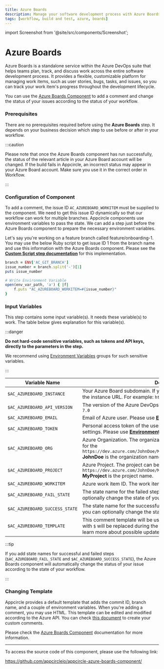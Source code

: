 ```yaml
---
title: Azure Boards
description: Manage your software development process with Azure Boards. Track work items' progress throughout the development lifecycle.
tags: [workflow, build and test, azure, boards]
---
```


import Screenshot from '@site/src/components/Screenshot';

# Azure Boards

Azure Boards is a standalone service within the Azure DevOps suite that helps teams plan, track, and discuss work across the entire software development process. It provides a flexible, customizable platform for managing work items, such as user stories, bugs, tasks, and issues, so you can track your work item's progress throughout the development lifecycle.

You can use the [Azure Boards Component](https://github.com/appcircleio/appcircle-azure-boards-component/) to add a comment and change the status of your issues according to the status of your workflow.

<Screenshot url='https://cdn.appcircle.io/docs/assets/azure-component1.png' />

### Prerequisites

There are no prerequisites required before using the **Azure Boards** step. It depends on your business decision which step to use before or after in your workflow.

:::caution

Please note that once the Azure Boards component has run successfully, the status of the relevant article in your Azure Board account will be changed. If the build fails in Appcircle, an incorrect status may appear in your Azure Board account. Make sure you use it in the correct order in Workflow.

:::

### Configuration of Component

To add a comment, the issue ID `AC_AZUREBOARD_WORKITEM` must be supplied to the component. We need to get this issue ID dynamically so that our workflow can work for multiple branches. Appcircle components use environment variables to pass the state. We can add a step just before the Azure Boards component to prepare the necessary environment variables.

Let's say you're working on a feature branch called feature/onboarding-1. You may use the below Ruby script to get issue ID 1 from the branch name and use this information with the Azure Boards component. Please see the [**Custom Script step documentation**](/workflows/common-workflow-steps/upload-files-to-amazon-s3) for this implementation.

```ruby
branch = ENV['AC_GIT_BRANCH']
issue_number = branch.split('-')[1]
puts issue_number

# Write Environment Variable
open(env_var_path, 'a') { |f|
    f.puts "AC_AZUREBOARD_WORKITEM=#{issue_number}"
}
```

### Input Variables

This step contains some input variable(s). It needs these variable(s) to work. The table below gives explanation for this variable(s).

<Screenshot url='https://cdn.appcircle.io/docs/assets/BE3049-azureInput.png' />

:::danger

**Do not hard-code sensitive variables, such as tokens and API keys, directly to the parameters in the step.**

We recommend using [Environment Variables](/environment-variables/) groups for such sensitive variables.

:::

| Variable Name                  | Description                                                                                                                                                                                                                                                                                      | Status   |
| ------------------------------ | ------------------------------------------------------------------------------------------------------------------------------------------------------------------------------------------------------------------------------------------------------------------------------------------------ | -------- |
| `$AC_AZUREBOARD_INSTANCE`      | Your Azure Board subdomain. If you're using a self-hosted instance, write the instance URL. For example: `https://dev.azure.com`                                                                                                                                                                 | Required |
| `$AC_AZUREBOARD_API_VERSION`   | The version of the Azure DevOps Services REST API. The default value is `7.0`                                                                                                                                                                                                                    | Required |
| `$AC_AZUREBOARD_EMAIL`         | Email of Azure user. Please use [**Environment Variables**](/environment-variables/).                                                                                                                                                                                                            | Required |
| `$AC_AZUREBOARD_TOKEN`         | Personal access token of the user. It can be created by visiting User settings. Please use [**Environment Variables**](/environment-variables/).                                                                                                                                                 | Required |
| `$AC_AZUREBOARD_ORG`           | Azure Organization. The organization can be identified by its URL, such as for the `https://dev.azure.com/JohnDoe/MyProject/_boards/board/t/MyTeam/Issues` **JohnDoe** is the organization name.                                                                                                 | Required |
| `$AC_AZUREBOARD_PROJECT`       | Azure Project. The project can be identified by its URL, such as for the `https://dev.azure.com/JohnDoe/MyProject/_boards/board/t/MyTeam/Issues` **MyProject** is the project name.                                                                                                              | Required |
| `$AC_AZUREBOARD_WORKITEM`      | Azure work item ID. The work item ID (integer) is shown next to the issue.                                                                                                                                                                                                                       | Required |
| `$AC_AZUREBOARD_FAIL_STATE`    | The state name for the failed step. If the previous state fails, you can optionally change the state of your issue.                                                                                                                                                                              | Optional |
| `$AC_AZUREBOARD_SUCCESS_STATE` | The state name for the successful step. If the previous state succeeds, you can optionally change the state of your issue.                                                                                                                                                                       | Optional |
| `$AC_AZUREBOARD_TEMPLATE`      | This comment template will be used to post a comment. Variables donated with `$` will be replaced during the build. Please check [this document](https://learn.microsoft.com/en-us/rest/api/azure/devops/wit/work-items/update?view=azure-devops-rest-7.0) to learn more about possible updates. | Required |

:::tip

If you add state names for successful and failed steps (`$AC_AZUREBOARD_FAIL_STATE` and `$AC_AZUREBOARD_SUCCESS_STATE`), the Azure Boards component will automatically change the status of your issue according to the state of your workflow.

:::

### Changing Template

Appcircle provides a default template that adds the commit ID, branch name, and a couple of environment variables. When you're adding a comment, you may use HTML. This template can be edited and modified according to the Azure API. You can check [this document](https://learn.microsoft.com/en-us/rest/api/azure/devops/wit/work-items/update?view=azure-devops-rest-7.0&tabs=HTTP/) to create your custom comments.

Please check the [Azure Boards Component](https://github.com/appcircleio/appcircle-azure-boards-component/) documentation for more information.

---

To access the source code of this component, please use the following link:

https://github.com/appcircleio/appcircle-azure-boards-component/
